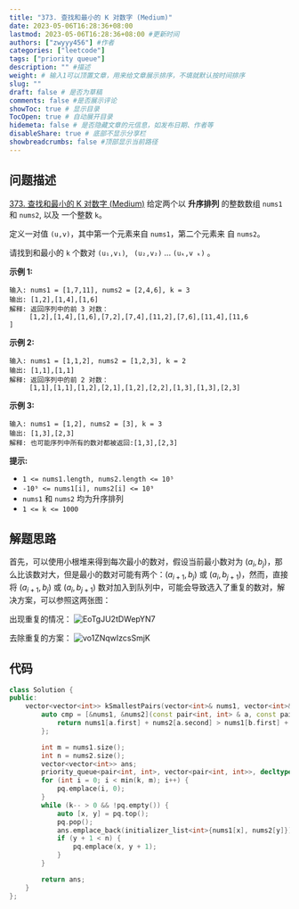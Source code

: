 ```yaml
---
title: "373. 查找和最小的 K 对数字 (Medium)"
date: 2023-05-06T16:28:36+08:00
lastmod: 2023-05-06T16:28:36+08:00 #更新时间
authors: ["zwyyy456"] #作者
categories: ["leetcode"]
tags: ["priority queue"]
description: "" #描述
weight: # 输入1可以顶置文章，用来给文章展示排序，不填就默认按时间排序
slug: ""
draft: false # 是否为草稿
comments: false #是否展示评论
showToc: true # 显示目录
TocOpen: true # 自动展开目录
hidemeta: false # 是否隐藏文章的元信息，如发布日期、作者等
disableShare: true # 底部不显示分享栏
showbreadcrumbs: false #顶部显示当前路径
---
```

## 问题描述
[373. 查找和最小的 K 对数字 (Medium)](https://leetcode.cn/problems/find-k-pairs-with-smallest-sums/)
给定两个以 **升序排列** 的整数数组 `nums1` 和 `nums2`, 以及
一个整数 `k`。

定义一对值 `(u,v)`，其中第一个元素来自 `nums1`，第二个元素来
自 `nums2`。

请找到和最小的 `k` 个数对 `(u₁,v₁)`, ` (u₂,v₂)`  ...  `(uₖ,v
ₖ)` 。

**示例 1:**

```
输入: nums1 = [1,7,11], nums2 = [2,4,6], k = 3
输出: [1,2],[1,4],[1,6]
解释: 返回序列中的前 3 对数：
     [1,2],[1,4],[1,6],[7,2],[7,4],[11,2],[7,6],[11,4],[11,6
]

```

**示例 2:**

```
输入: nums1 = [1,1,2], nums2 = [1,2,3], k = 2
输出: [1,1],[1,1]
解释: 返回序列中的前 2 对数：
     [1,1],[1,1],[1,2],[2,1],[1,2],[2,2],[1,3],[1,3],[2,3]

```

**示例 3:**

```
输入: nums1 = [1,2], nums2 = [3], k = 3
输出: [1,3],[2,3]
解释: 也可能序列中所有的数对都被返回:[1,3],[2,3]

```

**提示:**

- `1 <= nums1.length, nums2.length <= 10⁵`
- `-10⁹ <= nums1[i], nums2[i] <= 10⁹`
- `nums1` 和 `nums2` 均为升序排列
- `1 <= k <= 1000`

## 解题思路
首先，可以使用小根堆来得到每次最小的数对，假设当前最小数对为 $(a_i, b_j)$，那么比该数对大，但是最小的数对可能有两个：$(a_{i + 1}, b_j)$ 或 $(a_i, b_{j + 1})$，然而，直接将 $(a_{i + 1}, b_j)$ 或 $(a_i, b_{j + 1})$ 数对加入到队列中，可能会导致选入了重复的数对，解决方案，可以参照这两张图：

出现重复的情况：
![EoTgJU2tDWepYN7](https://pic-upyun.zwyyy456.tech/smms/2023-12-26-065521.png)

去除重复的方案：
![vo1ZNqwIzcsSmjK](https://pic-upyun.zwyyy456.tech/smms/2023-12-26-065523.png)

## 代码
```cpp
class Solution {
public:
    vector<vector<int>> kSmallestPairs(vector<int>& nums1, vector<int>& nums2, int k) {
        auto cmp = [&nums1, &nums2](const pair<int, int> & a, const pair<int, int> & b) {
            return nums1[a.first] + nums2[a.second] > nums1[b.first] + nums2[b.second];
        };

        int m = nums1.size();
        int n = nums2.size();
        vector<vector<int>> ans;   
        priority_queue<pair<int, int>, vector<pair<int, int>>, decltype(cmp)> pq(cmp);
        for (int i = 0; i < min(k, m); i++) {
            pq.emplace(i, 0);
        }
        while (k-- > 0 && !pq.empty()) {
            auto [x, y] = pq.top(); 
            pq.pop();
            ans.emplace_back(initializer_list<int>{nums1[x], nums2[y]});
            if (y + 1 < n) {
                pq.emplace(x, y + 1);
            }
        }

        return ans;
    }
};
```

